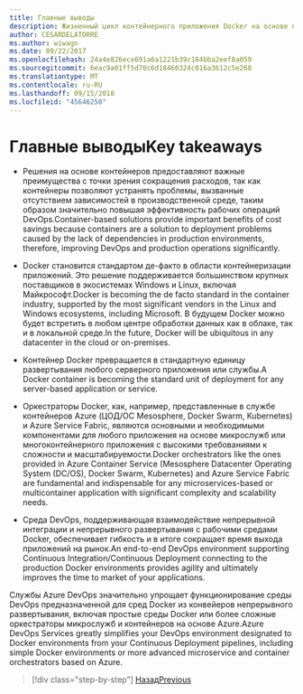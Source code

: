```yaml
---
title: Главные выводы
description: Жизненный цикл контейнерного приложения Docker на основе платформы и средств Майкрософт (электронная книга)_v1.1
author: CESARDELATORRE
ms.author: wiwagn
ms.date: 09/22/2017
ms.openlocfilehash: 24a4e826ece691a6a1221b39c164bba2eef8a059
ms.sourcegitcommit: 6eac9a01ff5d70c6d18460324c016a3612c5e268
ms.translationtype: MT
ms.contentlocale: ru-RU
ms.lasthandoff: 09/15/2018
ms.locfileid: "45646250"
---
```

# <a name="key-takeaways"></a><span data-ttu-id="1f537-103">Главные выводы</span><span class="sxs-lookup"><span data-stu-id="1f537-103">Key takeaways</span></span>

-   <span data-ttu-id="1f537-104">Решения на основе контейнеров предоставляют важные преимущества с точки зрения сокращения расходов, так как контейнеры позволяют устранять проблемы, вызванные отсутствием зависимостей в производственной среде, таким образом значительно повышая эффективность рабочих операций DevOps.</span><span class="sxs-lookup"><span data-stu-id="1f537-104">Container-based solutions provide important benefits of cost savings because containers are a solution to deployment problems caused by the lack of dependencies in production environments, therefore, improving DevOps and production operations significantly.</span></span>

-   <span data-ttu-id="1f537-105">Docker становится стандартом де-факто в области контейнеризации приложений. Это решение поддерживается большинством крупных поставщиков в экосистемах Windows и Linux, включая Майкрософт.</span><span class="sxs-lookup"><span data-stu-id="1f537-105">Docker is becoming the de facto standard in the container industry, supported by the most significant vendors in the Linux and Windows ecosystems, including Microsoft.</span></span> <span data-ttu-id="1f537-106">В будущем Docker можно будет встретить в любом центре обработки данных как в облаке, так и в локальной среде.</span><span class="sxs-lookup"><span data-stu-id="1f537-106">In the future, Docker will be ubiquitous in any datacenter in the cloud or on-premises.</span></span>

-   <span data-ttu-id="1f537-107">Контейнер Docker превращается в стандартную единицу развертывания любого серверного приложения или службы.</span><span class="sxs-lookup"><span data-stu-id="1f537-107">A Docker container is becoming the standard unit of deployment for any server-based application or service.</span></span>

-   <span data-ttu-id="1f537-108">Оркестраторы Docker, как, например, представленные в службе контейнеров Azure (ЦОД/ОС Mesosphere, Docker Swarm, Kubernetes) и Azure Service Fabric, являются основными и необходимыми компонентами для любого приложения на основе микрослужб или многоконтейнерного приложения с высокими требованиями к сложности и масштабируемости.</span><span class="sxs-lookup"><span data-stu-id="1f537-108">Docker orchestrators like the ones provided in Azure Container Service (Mesosphere Datacenter Operating System (DC/OS), Docker Swarm, Kubernetes) and Azure Service Fabric are fundamental and indispensable for any microservices-based or multicontainer application with significant complexity and scalability needs.</span></span>

-   <span data-ttu-id="1f537-109">Среда DevOps, поддерживающая взаимодействие непрерывной интеграции и непрерывного развертывания с рабочими средами Docker, обеспечивает гибкость и в итоге сокращает время выхода приложений на рынок.</span><span class="sxs-lookup"><span data-stu-id="1f537-109">An end-to-end DevOps environment supporting Continuous Integration/Continuous Deployment connecting to the production Docker environments provides agility and ultimately improves the time to market of your applications.</span></span>

<span data-ttu-id="1f537-110">Службы Azure DevOps значительно упрощает функционирование среды DevOps предназначенной для сред Docker из конвейеров непрерывного развертывания, включая простые среды Docker или более сложные оркестраторы микрослужб и контейнеров на основе Azure.</span><span class="sxs-lookup"><span data-stu-id="1f537-110">Azure DevOps Services greatly simplifies your DevOps environment designated to Docker environments from your Continuous Deployment pipelines, including simple Docker environments or more advanced microservice and container orchestrators based on Azure.</span></span>

>[!div class="step-by-step"]
[<span data-ttu-id="1f537-111">Назад</span><span class="sxs-lookup"><span data-stu-id="1f537-111">Previous</span></span>](../run-manage-monitor-docker-environments/monitor-containerized-application-services.md)
